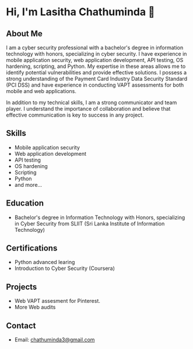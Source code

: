 # Hi, I'm Lasitha Chathuminda 👋

## About Me

I am a cyber security professional with a bachelor's degree in information technology with honors, specializing in cyber security. I have experience in mobile application security, web application development, API testing, OS hardening, scripting, and Python. My expertise in these areas allows me to identify potential vulnerabilities and provide effective solutions. I possess a strong understanding of the Payment Card Industry Data Security Standard (PCI DSS) and have experience in conducting VAPT assessments for both mobile and web applications.

In addition to my technical skills, I am a strong communicator and team player. I understand the importance of collaboration and believe that effective communication is key to success in any project.

## Skills

- Mobile application security
- Web application development
- API testing
- OS hardening
- Scripting
- Python
- and more...

## Education

- Bachelor's degree in Information Technology with Honors, specializing in Cyber Security from SLIIT (Sri Lanka Institute of Information Technology)

## Certifications

- Python advanced learing
- Introduction to Cyber Security (Coursera)

## Projects
- Web VAPT assesment for Pinterest.
- More Web audits

## Contact

- Email: chathuminda3@gmail.com
<!-- - LinkedIn: [Your LinkedIn Profile URL] -->
<!-- - Github: [Your Github Profile URL] -->
